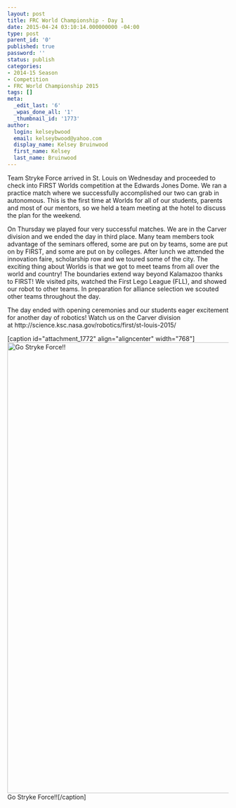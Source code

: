 ```yaml
---
layout: post
title: FRC World Championship - Day 1
date: 2015-04-24 03:10:14.000000000 -04:00
type: post
parent_id: '0'
published: true
password: ''
status: publish
categories:
- 2014-15 Season
- Competition
- FRC World Championship 2015
tags: []
meta:
  _edit_last: '6'
  _wpas_done_all: '1'
  _thumbnail_id: '1773'
author:
  login: kelseybwood
  email: kelseybwood@yahoo.com
  display_name: Kelsey Bruinwood
  first_name: Kelsey
  last_name: Bruinwood
---
```

<p>Team Stryke Force arrived in St. Louis on Wednesday and proceeded to check into FIRST Worlds competition at the Edwards Jones Dome. We ran a practice match where we successfully accomplished our two can grab in autonomous. This is the first time at Worlds for all of our students, parents and most of our mentors, so we held a team meeting at the hotel to discuss the plan for the weekend.</p>
<p>On Thursday we played four very successful matches. We are in the Carver division and we ended the day in third place. Many team members took advantage of the seminars offered, some are put on by teams, some are put on by FIRST, and some are put on by colleges. After lunch we attended the innovation faire, scholarship row and we toured some of the city. The exciting thing about Worlds is that we got to meet teams from all over the world and country! The boundaries extend way beyond Kalamazoo thanks to FIRST! We visited pits, watched the First Lego League (FLL), and showed our robot to other teams. In preparation for alliance selection we scouted other teams throughout the day.</p>
<p>The day ended with opening ceremonies and our students eager excitement for another day of robotics! Watch us on the Carver division at http://science.ksc.nasa.gov/robotics/first/st-louis-2015/</p>
<p>[caption id="attachment_1772" align="aligncenter" width="768"]<a href="http://strykeforce.org/wp-content/uploads/2015/04/IMG_00021.jpg"><img class="size-large wp-image-1772" src="{{ site.baseurl }}/assets/images/IMG_00021-768x1024.jpg" alt="Go Stryke Force!! " width="768" height="1024" /></a> Go Stryke Force!![/caption]</p>
